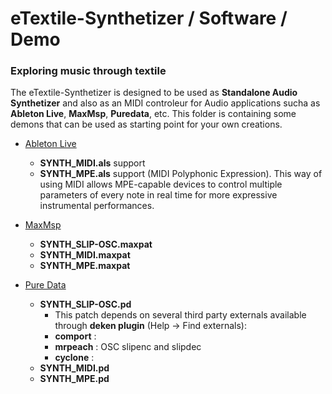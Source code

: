 # eTextile-Synthetizer / Software / Demo
### Exploring music through textile

The eTextile-Synthetizer is designed to be used as **Standalone Audio Synthetizer** 
and also as an MIDI controleur for Audio applications sucha as **Ableton Live**, **MaxMsp**, **Puredata**, etc.
This folder is containing some demons that can be used as starting point for your own creations.

- [Ableton Live](https://www.ableton.com/en/live/ "Ableton-Live")
  - **SYNTH_MIDI.als** support
  - **SYNTH_MPE.als** support (MIDI Polyphonic Expression). This way of using MIDI allows MPE-capable devices to control multiple parameters of every note in real time for more expressive instrumental performances.

- [MaxMsp](http://msp.ucsd.edu/ "Miller Puckette")
  - **SYNTH_SLIP-OSC.maxpat**
  - **SYNTH_MIDI.maxpat**
  - **SYNTH_MPE.maxpat**

- [Pure Data](http://msp.ucsd.edu/ "Miller Puckette")
  - **SYNTH_SLIP-OSC.pd**
    - This patch depends on several third party externals available through **deken plugin** (Help -> Find externals):
	- **comport** : 
	- **mrpeach** : OSC slipenc and slipdec
	- **cyclone** : 
  - **SYNTH_MIDI.pd**
  - **SYNTH_MPE.pd**
